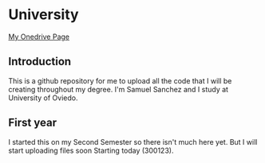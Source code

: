 # University
<a href="https://unioviedo-my.sharepoint.com/personal/uo293747_uniovi_es/_layouts/15/onedrive.aspx">My Onedrive Page</a>

## Introduction

This is a github repository for me to upload all the code that I will be creating throughout my degree. I'm 
Samuel Sanchez and I study at University of Oviedo.

## First year

I started this on my Second Semester so there isn't much here yet. But I will start uploading files soon
Starting today (300123).
